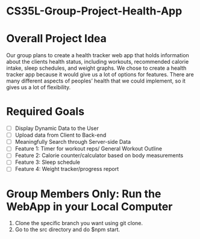 # CS35L-Group-Project-Health-App

# Overall Project Idea
Our group plans to create a health tracker web app that holds information about the clients health status, including workouts, recommended calorie intake, sleep schedules, and weight graphs. We chose to create a health tracker app because it would give us a lot of options for features. There are many different aspects of peoples’ health that we could implement, so it gives us a lot of flexibility.

# Required Goals
- [ ] Display Dynamic Data to the User
- [ ] Upload data from Client to Back-end
- [ ] Meaningfully Search through Server-side Data
- [ ] Feature 1: Timer for workout reps/ General Workout Outline
- [ ] Feature 2: Calorie counter/calculator based on body measurements
- [ ] Feature 3: Sleep schedule
- [ ] Feature 4: Weight tracker/progress report

# Group Members Only: Run the WebApp in your Local Computer
1. Clone the specific branch you want using git clone.
2. Go to the src directory and do $npm start.
